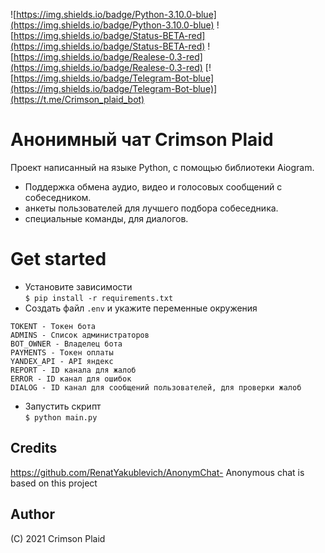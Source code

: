 ![https://img.shields.io/badge/Python-3.10.0-blue](https://img.shields.io/badge/Python-3.10.0-blue)
![https://img.shields.io/badge/Status-BETA-red](https://img.shields.io/badge/Status-BETA-red) ![https://img.shields.io/badge/Realese-0.3-red](https://img.shields.io/badge/Realese-0.3-red) [![https://img.shields.io/badge/Telegram-Bot-blue](https://img.shields.io/badge/Telegram-Bot-blue)](https://t.me/Crimson_plaid_bot)


# Анонимный чат Crimson Plaid    
Проект написанный на языке Python, с помощью библиотеки Aiogram.

* Поддержка обмена аудио, видео и голосовых сообщений с собеседником. 
* анкеты пользователей для лучшего подбора собеседника.
* специальные команды, для диалогов.

# Get started
* Установите зависимости    
`$ pip install -r requirements.txt`
* Создать файл `.env` и укажите переменные окружения
```
TOKENT - Токен бота
ADMINS - Список администраторов
BOT_OWNER - Владелец бота
PAYMENTS - Токен оплаты
YANDEX_API - API яндекс
REPORT - ID канала для жалоб
ERROR - ID канал для ошибок
DIALOG - ID канал для сообщений пользователей, для проверки жалоб
```
* Запустить скрипт    
`$ python main.py`

## Credits  
https://github.com/RenatYakublevich/AnonymChat- Anonymous chat is based on this project

## Author  
(C) 2021 Crimson Plaid